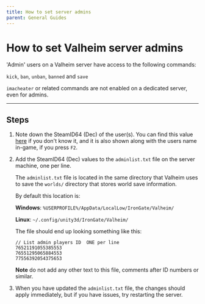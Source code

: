 ```yaml
---
title: How to set server admins
parent: General Guides
---
```

# How to set Valheim server admins

'Admin' users on a Valheim server have access to the following commands:

`kick`, `ban`, `unban`, `banned` and `save`

`imacheater` or related commands are not enabled on a dedicated server, even for admins.

---

## Steps

1. Note down the SteamID64 (Dec) of the user(s). You can find this value [here](https://steamidfinder.com/) if you don't know it, and it is also shown along with the users name in-game, if you press `F2`.

2. Add the SteamID64 (Dec) values to the `adminlist.txt` file on the server machine, one per line.

	The `adminlist.txt` file is located in the same directory that Valheim uses to save the `worlds/` directory that stores world save information.

	By default this location is:

	**Windows**: `%USERPROFILE%/AppData/LocalLow/IronGate/Valheim/`

	**Linux**: `~/.config/unity3d/IronGate/Valheim/`

	The file should end up looking something like this:

	```
	// List admin players ID  ONE per line
	76521191055385553
	76551295065884553
	77556392054375653
	```
	
	**Note** do not add any other text to this file, comments after ID numbers or similar.

3. When you have updated the `adminlist.txt` file, the changes should apply immediately, but if you have issues, try restarting the server.
